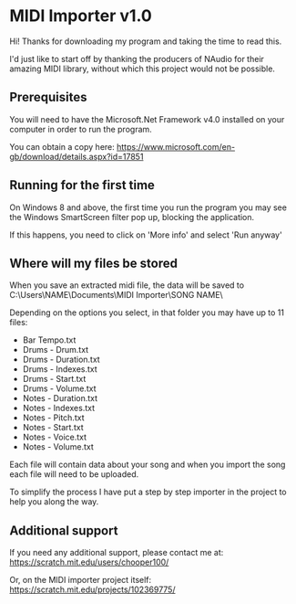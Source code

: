 # MIDI Importer v1.0

Hi! Thanks for downloading my program and taking the time
to read this.

I'd just like to start off by thanking the producers of
NAudio for their amazing MIDI library, without which
this project would not be possible.

## Prerequisites

You will need to have the Microsoft.Net Framework v4.0
installed on your computer in order to run the program.

You can obtain a copy here:
https://www.microsoft.com/en-gb/download/details.aspx?id=17851

## Running for the first time

On Windows 8 and above, the first time you run the
program you may see the Windows SmartScreen filter pop
up, blocking the application.

If this happens, you need to click on 'More info' and
select 'Run anyway'

## Where will my files be stored

When you save an extracted midi file, the data will be
saved to C:\Users\NAME\Documents\MIDI Importer\SONG NAME\

Depending on the options you select, in that folder you
may have up to 11 files:

* Bar Tempo.txt
* Drums - Drum.txt
* Drums - Duration.txt
* Drums - Indexes.txt
* Drums - Start.txt
* Drums - Volume.txt
* Notes - Duration.txt
* Notes - Indexes.txt
* Notes - Pitch.txt
* Notes - Start.txt
* Notes - Voice.txt
* Notes - Volume.txt

Each file will contain data about your song and when you
import the song each file will need to be uploaded.

To simplify the process I have put a step by step
importer in the project to help you along the way.

## Additional support

If you need any additional support, please contact me at:
https://scratch.mit.edu/users/chooper100/

Or, on the MIDI importer project itself:
https://scratch.mit.edu/projects/102369775/
